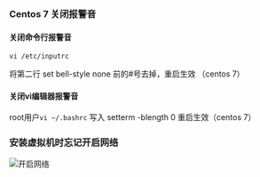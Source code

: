 ### Centos 7 关闭报警音
#### 关闭命令行报警音
`vi /etc/inputrc `

将第二行 set bell-style none 前的#号去掉，重启生效 （centos 7）

#### 关闭vi编辑器报警音
root用户`vi ~/.bashrc` 写入 setterm -blength 0 重启生效（centos 7）

### 安装虚拟机时忘记开启网络
![开启网络](https://i.loli.net/2021/09/30/h15cDuyRBeXK4HA.png)